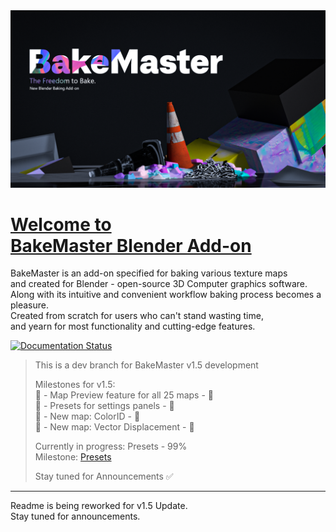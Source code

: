 <img src="https://raw.githubusercontent.com/KirilStrezikozin/BakeMaster-Blender-Addon/master/.github/images/teasers/bakemaster-addon-teaser-primary.png" alt="bakemaster-addon-teaser-primary" width="1280px"/>

<!--- Heading -->
<h1 id="page-top">
    <a href="#page-top">
        Welcome to <br />
        BakeMaster Blender Add-on
    </a>
</h1>

<!-- Intro -->
BakeMaster is an add-on specified for baking various texture maps <br/>and created for Blender - open-source 3D Computer graphics software. <br/>Along with its intuitive and convenient workflow baking process becomes a pleasure. <br/>Created from scratch for users who can't stand wasting time, <br />and yearn for most functionality and cutting-edge features.

<a href='https://bakemaster-blender-addon.readthedocs.io/en/latest/?badge=latest'>
    <img src='https://readthedocs.org/projects/bakemaster-blender-addon/badge/?version=latest' alt='Documentation Status' />
</a>

> This is a dev branch for BakeMaster v1.5 development
>
> Milestones for v1.5: <br>
> 🎯 - Map Preview feature for all 25 maps - 🎯<br>
> 🎯 - Presets for settings panels - 🎯<br>
> 🎯 - New map: ColorID - 🎯<br>
> 🎯 - New map: Vector Displacement - 🎯<br>
>
> Currently in progress: Presets - 99%<br>
> Milestone: [Presets](https://github.com/KirilStrezikozin/BakeMaster-Blender-Addon/milestone/1)
>
> Stay tuned for Announcements ✅</span>

---

Readme is being reworked for v1.5 Update.<br>Stay tuned for announcements.